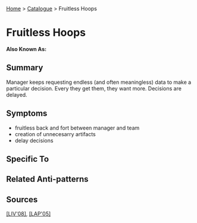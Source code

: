 [Home](../README.md) > [Catalogue](../Antipatterns_catalogue.md) > Fruitless Hoops


# Fruitless Hoops

**Also Known As:**


## Summary

Manager keeps requesting endless (and often meaningless) data to make a particular decision. Every they get them, they want more. Decisions are delayed.

## Symptoms

 - fruitless back and fort between manager and team
 - creation of unnecesarry artifacts
 - delay decisions

## Specific To


## Related Anti-patterns


## Sources

[[LIV'08]](../References.md), [[LAP'05]](../References.md)
